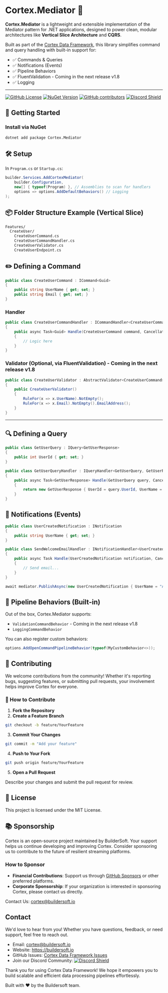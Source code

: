 # Cortex.Mediator 🧠

**Cortex.Mediator** is a lightweight and extensible implementation of the Mediator pattern for .NET applications, designed to power clean, modular architectures like **Vertical Slice Architecture** and **CQRS**.


Built as part of the [Cortex Data Framework](https://github.com/buildersoftio/cortex), this library simplifies command and query handling with built-in support for:


- ✅ Commands & Queries
- ✅ Notifications (Events)
- ✅ Pipeline Behaviors
- ✅ FluentValidation  - Coming in the next release v1.8
- ✅ Logging

---

[![GitHub License](https://img.shields.io/github/license/buildersoftio/cortex)](https://github.com/buildersoftio/cortex/blob/master/LICENSE)
[![NuGet Version](https://img.shields.io/nuget/v/Cortex.Mediator?label=Cortex.Mediator)](https://www.nuget.org/packages/Cortex.Mediator)
[![GitHub contributors](https://img.shields.io/github/contributors/buildersoftio/cortex)](https://github.com/buildersoftio/cortex)
[![Discord Shield](https://discord.com/api/guilds/1310034212371566612/widget.png?style=shield)](https://discord.gg/JnMJV33QHu)


## 🚀 Getting Started

### Install via NuGet

```bash
dotnet add package Cortex.Mediator
```

## 🛠️ Setup
In `Program.cs` or `Startup.cs`:
```csharp
builder.Services.AddCortexMediator(
    builder.Configuration,
    new[] { typeof(Program) }, // Assemblies to scan for handlers
    options => options.AddDefaultBehaviors() // Logging
);
```

## 📦 Folder Structure Example (Vertical Slice)
```bash
Features/
  CreateUser/
    CreateUserCommand.cs
    CreateUserCommandHandler.cs
    CreateUserValidator.cs
    CreateUserEndpoint.cs
```

## ✏️ Defining a Command

```csharp
public class CreateUserCommand : ICommand<Guid>
{
    public string UserName { get; set; }
    public string Email { get; set; }
}
```

### Handler
```csharp
public class CreateUserCommandHandler : ICommandHandler<CreateUserCommand,Guid>
{
    public async Task<Guid> Handle(CreateUserCommand command, CancellationToken cancellationToken)
    {
        // Logic here
    }
}
```

### Validator (Optional, via FluentValidation) - Coming in the next release v1.8
```csharp
public class CreateUserValidator : AbstractValidator<CreateUserCommand>
{
    public CreateUserValidator()
    {
        RuleFor(x => x.UserName).NotEmpty();
        RuleFor(x => x.Email).NotEmpty().EmailAddress();
    }
}
```

---

## 🔍 Defining a Query

```csharp
public class GetUserQuery : IQuery<GetUserResponse>
{
    public int UserId { get; set; }
}
```
```csharp
public class GetUserQueryHandler : IQueryHandler<GetUserQuery, GetUserResponse>
{
    public async Task<GetUserResponse> Handle(GetUserQuery query, CancellationToken cancellationToken)
    {
        return new GetUserResponse { UserId = query.UserId, UserName = "Andy" };
    }
}

```

## 📢 Notifications (Events)

```csharp
public class UserCreatedNotification : INotification
{
    public string UserName { get; set; }
}

public class SendWelcomeEmailHandler : INotificationHandler<UserCreatedNotification>
{
    public async Task Handle(UserCreatedNotification notification, CancellationToken cancellationToken)
    {
        // Send email...
    }
}
```
```csharp
await mediator.PublishAsync(new UserCreatedNotification { UserName = "Andy" });
```

## 🔧 Pipeline Behaviors (Built-in)
Out of the box, Cortex.Mediator supports:

- `ValidationCommandBehavior`  - Coming in the next release v1.8
- `LoggingCommandBehavior`

You can also register custom behaviors:
```csharp
options.AddOpenCommandPipelineBehavior(typeof(MyCustomBehavior<>));
```

## 💬 Contributing
We welcome contributions from the community! Whether it's reporting bugs, suggesting features, or submitting pull requests, your involvement helps improve Cortex for everyone.

### 💬 How to Contribute
1. **Fork the Repository**
2. **Create a Feature Branch**
```bash
git checkout -b feature/YourFeature
```
3. **Commit Your Changes**
```bash
git commit -m "Add your feature"
```
4. **Push to Your Fork**
```bash
git push origin feature/YourFeature
```
5. **Open a Pull Request**

Describe your changes and submit the pull request for review.

## 📄 License
This project is licensed under the MIT License.

## 📚 Sponsorship
Cortex is an open-source project maintained by BuilderSoft. Your support helps us continue developing and improving Cortex. Consider sponsoring us to contribute to the future of resilient streaming platforms.

### How to Sponsor
* **Financial Contributions**: Support us through [GitHub Sponsors](https://github.com/sponsors/buildersoftio) or other preferred platforms.
* **Corporate Sponsorship**: If your organization is interested in sponsoring Cortex, please contact us directly.

Contact Us: cortex@buildersoft.io


## Contact
We'd love to hear from you! Whether you have questions, feedback, or need support, feel free to reach out.

- Email: cortex@buildersoft.io
- Website: https://buildersoft.io
- GitHub Issues: [Cortex Data Framework Issues](https://github.com/buildersoftio/cortex/issues)
- Join our Discord Community: [![Discord Shield](https://discord.com/api/guilds/1310034212371566612/widget.png?style=shield)](https://discord.gg/JnMJV33QHu)


Thank you for using Cortex Data Framework! We hope it empowers you to build scalable and efficient data processing pipelines effortlessly.

Built with ❤️ by the Buildersoft team.
